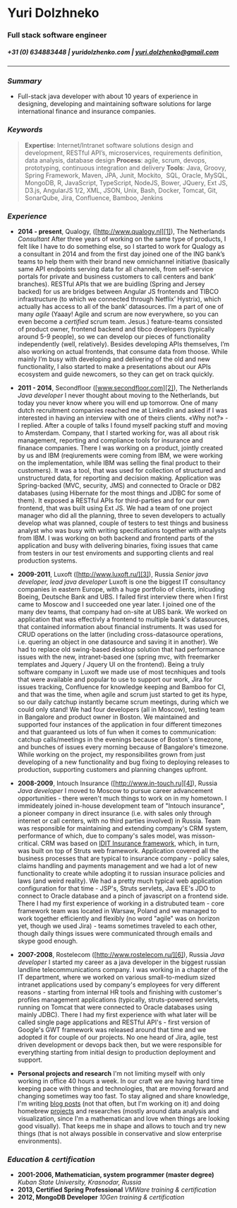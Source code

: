 # Yuri Dolzhneko
### Full stack software engineer
##### +31 (0) 634883448 | yuridolzhenko.com | yuri.dolzhenko@gmail.com
---- 
### _Summary_
- Full-stack java developer with about 10 years of experience in designing, developing and maintaining software solutions for large international finance and insurance companies.
### _Keywords_
> **Expertise**: Internet/Intranet software solutions design and development, RESTful API’s, microservices, requirements definition, data analysis, database design
> **Process**: agile, scrum, devops, prototyping, continuous integration and delivery
>  **Tools**: Java, Groovy, Spring Framework, Maven, JPA, Junit, Mockito,  SQL, Oracle, MySQL, MongoDB, R, JavaScript, TypeScript,  NodeJS, Bower, JQuery, Ext JS, D3.js, AngularJS 1/2, XML, JSON, Unix, Bash, Docker, Tomcat, Git, SonarQube, Jira, Confluence, Bamboo, Jenkins
### _Experience_
- **2014 - present**, Qualogy, ([http://www.qualogy.nl][1]), The Netherlands
	_Consultant_
	After three years of working on the same type of products, I felt like I have to do something else, so I started to work for Qualogy as a consultant in 2014 and from the first day joined one of the ING bank’s teams to help them with their brand new omnichannel initiative (basically same API endpoints serving data for all channels, from self-service portals for private and business customers to call centers and bank’ branches).
	RESTful APIs that we are buidling (Spring and Jersey backed) for us are bridges between Angular JS frontends and TIBCO infrastructure (to which we connected through Netflix’ Hystrix), which actually has access to all of the bank’ datasources. 
	I’m a part of one of many _agile_ (Yaaay! Agile and scrum are now everywhere, so you can even become a _certified_ scrum team. Jesus.) feature-teams consisted of product owner, frontend backend and tibco developers (typically around 5-9 people), so we can develop our pieces of functionality independently (well, relatively). 
	Besides developing APIs themselves, I’m also working on actual frontends, that consume data from thoose. While mainly I’m busy with developing and delivering of the old and new functionality, I also started to make a presentations about our APIs ecosystem and guide newcomers, so they can get on track quickly.    

-  **2011 - 2014**, Secondfloor ([www.secondfloor.com][2]), The Netherlands
	_Java developer_
	I never thought about moving to the Netherlands, but today you never know where you will end up tomorrow. One of many dutch recruitment companies reached me at LinkedIn and asked if I was interested in having an interview with one of theirs clients. «Why not?» - I replied. After a couple of talks I found myself packing stuff and moving to Amsterdam. 
	Company, that I started working for, was all about risk management, reporting and compliance tools for insurance and finanace companies. There I was working on a product, jointly created by us and IBM (reqiurements were coming from IBM, we were working on the implementation, while IBM was selling the final product to their customers). It was a tool, that was used for collection of structured and unstructured data, for reporting and decision making. Application was Spring-backed (MVC, security, JMS) and connected to Oracle or DB2 databases (using Hibernate for the most things and JDBC for some of them). It exposed a RESTful APIs for third-parties and for our own frontend, that was built using Ext JS.
	We had a team of one project manager who did all the planning, three to seven developers to actually develop what was planned, couple of testers to test things and business analyst who was busy with writing specifications together with analysts from IBM.
	I was working on both backend and frontend parts of the application and busy with delivering binaries, fixing issues that came from testers in our test enviroments and supporting clients and real production systems.

-  **2009-2011**, Luxoft ([http://www.luxoft.ru/][3]), Russia
	_Senior java developer, lead java developer_
	Luxoft is one the biggest IT consultancy companies in eastern Europe, with a huge portfolio of clients, inlcuding Boeing, Deutsche Bank and UBS. I failed first interview there when I first came to Moscow and I succeeded one year later. 
	I joined one of the many dev teams, that company had on-site at UBS bank. We worked on application that was effectivly a frontend to multiple bank's datasources, that contained information about financial instruments. It was used for CRUD operations on the latter (including cross-datasource operations, i.e. quering an object in one datasource and saving it in another). We had to replace old swing-based desktop solution that had performance issues with the new, intranet-based one (spring mvc, with freemarker templates and Jquery / Jquery UI on the frontend). 
	Being a truly software company in Luxoft we made use of most tecnhiques  and tools that were available and popular to use to support our work, Jira for issues tracking, Confluence for knowledge keeping and Bamboo for CI, and that was the time, when agile and scrum just started to get its hype, so our daily catchup instantly became scrum meetings, during which we could only stand!
	We had four developers (all in Moscow), testing team in Bangalore and product owner in Boston. We maintained and supported four instances of the application in four different timezones and that guaranteed us lots of fun when it comes to communication: catchup calls/meetings in the evenings because of Boston's timezone,  and bunches of issues every morning because of Bangalore's timezone.
	While working on the project, my responsibilites grown from just developing of a new functionality and bug fixing to deploying releases to production, supporting customers and planning changes upfront.

-  **2008-2009**, Intouch Insurance ([http://www.in-touch.ru][4]), Russia
	_Java developer_ 
	I moved to Moscow to pursue career advancement opportunities - there weren't much things to work on in my hometown. I immideately joined in-house development team of "Intouch insurance", a pioneer company in direct insurance (i.e. with sales only through internet or call centers, with no third parties involved) in Russia. Team was responsible for maintaining and extending company's CRM system, performance of which, due to company's sales model, was misson-critical. CRM was based on [IDIT Insurance framework][5], which, in turn, was built on top of Struts web framework. Application covered all the business processes that are typical to insurance company - policy sales, claims handling and payments management and we had a lot of new functionality to create while adopting it to russian insurace policies and laws (and weird reality). We had a pretty much typical web application configuration for that time - JSP's, Struts servlets, Java EE's JDO to connect to Oracle database and a pinch of javascript on a frontend side. There I had my first experience of working in a distrubuted team - core framework team was located in Warsaw, Poland and we managed to work together efficiently and flexibly (no word "agile" was on horizon yet, though we used Jira) - teams sometimes traveled to each other, though daily things issues were communicated through emails and skype good enough.

-  **2007-2008**, Rostelecom ([http://www.rostelecom.ru/][6]), Russia
	_Java developer_
	I started my career as a java developer in the biggest russian landline telecommunications company. I was working in a chapter of the IT department, where we worked on various small-to-medium sized intranet applications used by company's employees for very different reasons - starting from internal HR tools and finishing with customer's profiles management applications (typically, struts-powered servlets, running on Tomcat that were connected to Oracle databases using mainly JDBC). There I had my first experience with what later will be called single page applications and RESTful API's - first version of Google's GWT framework was released around that time and we adopted it for couple of our projects. No one heard of Jira, agile, test driven development or devops back then, but we were responsible for everything starting from initial design to production deployment and support.

- **Personal projects and research**
	I'm not limiting myself with only working in office 40 hours a week. In our craft we are having hard time keeping pace with things and technologies, that are moving forward and changing sometimes way too fast. To stay aligned and share knowledge, I'm writing [blog posts][7] (not that often, but I'm working on it) and doing homebrew [projects][8] and researches (mostly around data analysis and visualization, since I'm a mathematican and love when things are looking good visually). That keeps me in shape and allows to touch and try new things (that is not always possible in conservative and slow enterprise environments).

### _Education & certification_
- **2001-2006, Mathematician, system programmer (master degree)**
	_Kuban State University, Krasnodar, Russia_
-  **2013, Certified Spring Professional**
	_VMWare training & certification_
- **2012, MongoDB Developer**
	_10Gen training & certification_

[1]:	http://www.qualogy.nl/ "http://www.qualogy.nl"
[2]:	www.secondfloor.com
[3]:	http://www.luxoft.ru/
[4]:	http://www.in-touch.ru/ "http://www.in-touch.ru"
[5]:	http://www.sapiens.com/solutionssapiens-pc/
[6]:	http://www.rostelecom.ru/
[7]:	http://42.yuridolzhenko.com
[8]:	http:/www.yuridolzhenko.comprojects.html